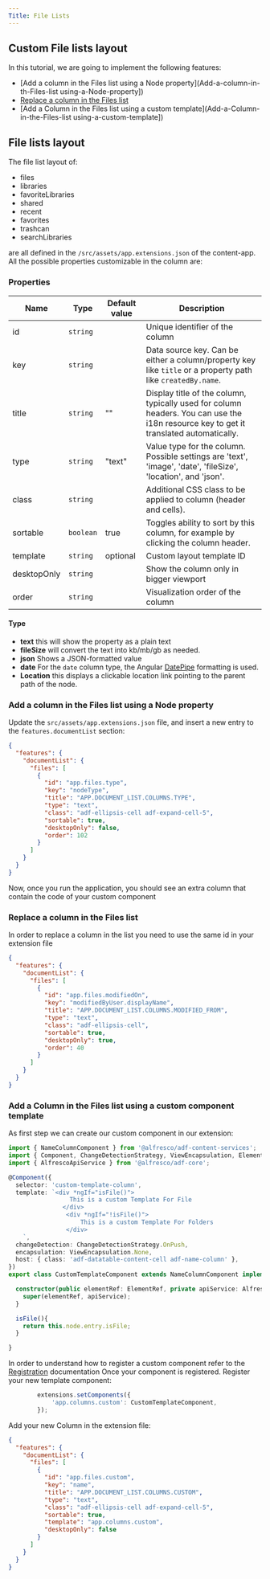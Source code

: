 ```yaml
---
Title: File Lists
---
```


## Custom File lists layout

In this tutorial, we are going to implement the following features:

- [Add a column in the Files list using a Node property](Add-a-column-in-th-Files-list using-a-Node-property])
- [Replace a column in the Files list](Replace-a-column-in-the-Files-list])
- [Add a Column in the Files list using a custom template](Add-a-Column-in-the-Files-list using-a-custom-template])

## File lists layout

The file list layout of:
- files
- libraries
- favoriteLibraries
- shared
- recent
- favorites
- trashcan
- searchLibraries

are all defined in the `/src/assets/app.extensions.json` of the content-app.
All the possible properties customizable in the column are:

### Properties

| Name | Type | Default value | Description |
| ---- | ---- | ------------- | ----------- |
| id | `string` |  | Unique identifier of the column |
| key | `string` |  | Data source key. Can be either a column/property key like `title`  or a property path like `createdBy.name`. |
| title | `string` | "" | Display title of the column, typically used for column headers. You can use the i18n resource key to get it translated automatically. |
| type | `string` | "text" | Value type for the column. Possible settings are 'text', 'image', 'date', 'fileSize', 'location', and 'json'. |
| class | `string` |  | Additional CSS class to be applied to column (header and cells). |
| sortable | `boolean` | true | Toggles ability to sort by this column, for example by clicking the column header. |
| template | `string` | optional |Custom layout template ID  |
| desktopOnly | `string` |  | Show the column only in bigger viewport  |
| order | `string` |  | Visualization order of the column |


#### Type

- **text** this will show the property as a plain text
- **fileSize** will convert the text into kb/mb/gb as needed.
- **json** Shows a JSON-formatted value
- **date** For the `date` column type, the Angular [DatePipe](https://angular.io/docs/ts/latest/api/common/DatePipe-class.html) formatting is used.
- **Location** this displays a clickable location link pointing to the parent path of the node.

### Add a column in the Files list using a Node property

Update the `src/assets/app.extensions.json` file, and insert a new entry to the `features.documentList` section:

```json
{
  "features": {
    "documentList": {
      "files": [
        {
          "id": "app.files.type",
          "key": "nodeType",
          "title": "APP.DOCUMENT_LIST.COLUMNS.TYPE",
          "type": "text",
          "class": "adf-ellipsis-cell adf-expand-cell-5",
          "sortable": true,
          "desktopOnly": false,
          "order": 102
        }
      ]
    }
  }
}
```

Now, once you run the application, you should see an extra column that contain the code of your custom component

### Replace a column in the Files list

In order to replace a column in the list you need to use the same id in your extension file

```json
{
  "features": {
    "documentList": {
      "files": [
        {
          "id": "app.files.modifiedOn",
          "key": "modifiedByUser.displayName",
          "title": "APP.DOCUMENT_LIST.COLUMNS.MODIFIED_FROM",
          "type": "text",
          "class": "adf-ellipsis-cell",
          "sortable": true,
          "desktopOnly": true,
          "order": 40
        }
      ]
    }
  }
}
```

### Add a Column in the Files list using a custom component template

As first step we can create our custom component in our extension:
```typescript
import { NameColumnComponent } from '@alfresco/adf-content-services';
import { Component, ChangeDetectionStrategy, ViewEncapsulation, ElementRef, OnInit, OnDestroy } from '@angular/core';
import { AlfrescoApiService } from '@alfresco/adf-core';

@Component({
  selector: 'custom-template-column',
  template: `<div *ngIf="isFile()">
                 This is a custom Template For File
               </div>
                <div *ngIf="!isFile()">
                    This is a custom Template For Folders
                </div>
    `,
  changeDetection: ChangeDetectionStrategy.OnPush,
  encapsulation: ViewEncapsulation.None,
  host: { class: 'adf-datatable-content-cell adf-name-column' },
})
export class CustomTemplateComponent extends NameColumnComponent implements OnInit, OnDestroy {

  constructor(public elementRef: ElementRef, private apiService: AlfrescoApiService) {
    super(elementRef, apiService);
  }

  isFile(){
    return this.node.entry.isFile;
  }

}

```

In order to understand how to register a custom component refer to the [Registration](/extending/registration) documentation
Once your component is registered.
Register your new template component:

```typescript
        extensions.setComponents({
            'app.columns.custom': CustomTemplateComponent,
        });
```

Add your new Column in the extension file:

```json
{
  "features": {
    "documentList": {
      "files": [
        {
          "id": "app.files.custom",
          "key": "name",
          "title": "APP.DOCUMENT_LIST.COLUMNS.CUSTOM",
          "type": "text",
          "class": "adf-ellipsis-cell adf-expand-cell-5",
          "sortable": true,
          "template": "app.columns.custom",
          "desktopOnly": false
        }
      ]
    }
  }
}
```
